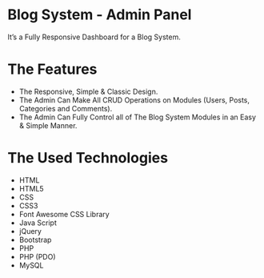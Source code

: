 # Blog System - Admin Panel
It’s a Fully Responsive Dashboard for a Blog System.

# The Features
* The Responsive, Simple & Classic Design.
* The Admin Can Make All CRUD Operations on Modules (Users, Posts, Categories and Comments).
* The Admin Can Fully Control all of The Blog System Modules in an Easy & Simple Manner.

# The Used Technologies
* HTML
* HTML5
* CSS
* CSS3
* Font Awesome CSS Library
* Java Script
* jQuery
* Bootstrap
* PHP
* PHP (PDO)
* MySQL
